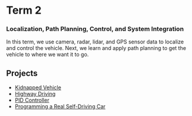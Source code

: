 # Term 2
### Localization, Path Planning, Control, and System Integration
In this term, we use camera, radar, lidar, and GPS sensor data to localize and control the vehicle. Next, we learn and apply path planning to get the vehicle to where we want it to go.

## Projects
- [Kidnapped Vehicle][1]
- [Highway Driving][2]
- [PID Controller][3]
- [Programming a Real Self-Driving Car][4]

[1]: https://github.com/jissac/SDCND/tree/master/Term1/Kidnapped_Vehicle
[2]: https://github.com/jissac/SDCND/tree/master/Term1/
[3]: https://github.com/jissac/SDCND/tree/master/Term1/
[4]: https://github.com/jissac/SDCND/tree/master/Term1/
[5]: https://github.com/jissac/SDCND/tree/master/Term1/
